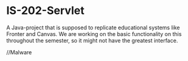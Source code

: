 # IS-202-Servlet
A Java-project that is supposed to replicate educational systems like Fronter and Canvas. We are working on the basic functionality on this throughout the semester, so it might not have the greatest interface. 

//Malware

